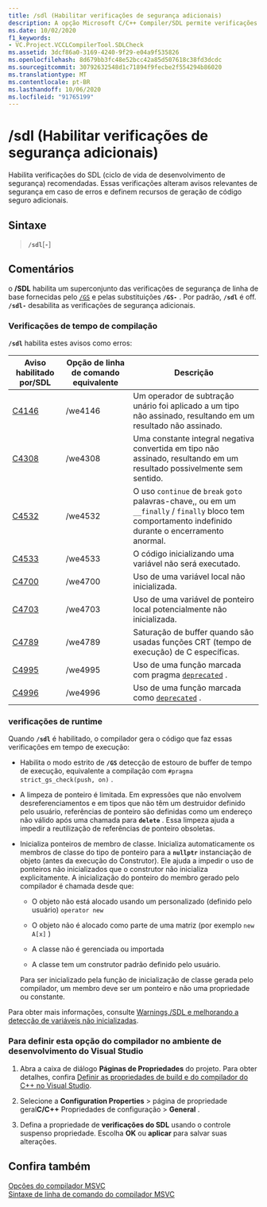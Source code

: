 ```yaml
---
title: /sdl (Habilitar verificações de segurança adicionais)
description: A opção Microsoft C/C++ Compiler/SDL permite verificações e avisos do SDL (ciclo de vida de desenvolvimento de segurança) recomendados.
ms.date: 10/02/2020
f1_keywords:
- VC.Project.VCCLCompilerTool.SDLCheck
ms.assetid: 3dcf86a0-3169-4240-9f29-e04a9f535826
ms.openlocfilehash: 8d679bb3fc48e52bcc42a85d507618c38fd3dcdc
ms.sourcegitcommit: 30792632548d1c71894f9fecbe2f554294b86020
ms.translationtype: MT
ms.contentlocale: pt-BR
ms.lasthandoff: 10/06/2020
ms.locfileid: "91765199"
---
```

# <a name="sdl-enable-additional-security-checks"></a>/sdl (Habilitar verificações de segurança adicionais)

Habilita verificações do SDL (ciclo de vida de desenvolvimento de segurança) recomendadas. Essas verificações alteram avisos relevantes de segurança em caso de erros e definem recursos de geração de código seguro adicionais.

## <a name="syntax"></a>Sintaxe

> **`/sdl`**[**`-`**]

## <a name="remarks"></a>Comentários

o **/SDL** habilita um superconjunto das verificações de segurança de linha de base fornecidas pelo [`/GS`](gs-buffer-security-check.md) e pelas substituições **`/GS-`** . Por padrão, **`/sdl`** é off. **`/sdl-`** desabilita as verificações de segurança adicionais.

### <a name="compile-time-checks"></a>Verificações de tempo de compilação

**`/sdl`** habilita estes avisos como erros:

| Aviso habilitado por/SDL | Opção de linha de comando equivalente | Descrição |
|--|--|--|
| [C4146](../../error-messages/compiler-warnings/compiler-warning-level-2-c4146.md) | /we4146 | Um operador de subtração unário foi aplicado a um tipo não assinado, resultando em um resultado não assinado. |
| [C4308](../../error-messages/compiler-warnings/compiler-warning-level-2-c4308.md) | /we4308 | Uma constante integral negativa convertida em tipo não assinado, resultando em um resultado possivelmente sem sentido. |
| [C4532](../../error-messages/compiler-warnings/compiler-warning-level-1-c4532.md) | /we4532 | O uso `continue` de `break` `goto` palavras-chave,, ou em um `__finally` / `finally` bloco tem comportamento indefinido durante o encerramento anormal. |
| [C4533](../../error-messages/compiler-warnings/compiler-warning-level-1-c4533.md) | /we4533 | O código inicializando uma variável não será executado. |
| [C4700](../../error-messages/compiler-warnings/compiler-warning-level-1-and-level-4-c4700.md) | /we4700 | Uso de uma variável local não inicializada. |
| [C4703](../../error-messages/compiler-warnings/compiler-warning-level-4-c4703.md) | /we4703 | Uso de uma variável de ponteiro local potencialmente não inicializada. |
| [C4789](../../error-messages/compiler-warnings/compiler-warning-level-1-c4789.md) | /we4789 | Saturação de buffer quando são usadas funções CRT (tempo de execução) de C específicas. |
| [C4995](../../error-messages/compiler-warnings/compiler-warning-level-3-c4995.md) | /we4995 | Uso de uma função marcada com pragma [`deprecated`](../../preprocessor/deprecated-c-cpp.md) . |
| [C4996](../../error-messages/compiler-warnings/compiler-warning-level-3-c4996.md) | /we4996 | Uso de uma função marcada como [`deprecated`](../../cpp/deprecated-cpp.md) . |

### <a name="runtime-checks"></a>verificações de runtime

Quando **`/sdl`** é habilitado, o compilador gera o código que faz essas verificações em tempo de execução:

- Habilita o modo estrito de **`/GS`** detecção de estouro de buffer de tempo de execução, equivalente a compilação com `#pragma strict_gs_check(push, on)` .

- A limpeza de ponteiro é limitada. Em expressões que não envolvem desreferenciamentos e em tipos que não têm um destruidor definido pelo usuário, referências de ponteiro são definidas como um endereço não válido após uma chamada para **`delete`** . Essa limpeza ajuda a impedir a reutilização de referências de ponteiro obsoletas.

- Inicializa ponteiros de membro de classe. Inicializa automaticamente os membros de classe do tipo de ponteiro para a **`nullptr`** instanciação de objeto (antes da execução do Construtor). Ele ajuda a impedir o uso de ponteiros não inicializados que o construtor não inicializa explicitamente. A inicialização do ponteiro do membro gerado pelo compilador é chamada desde que:

  - O objeto não está alocado usando um personalizado (definido pelo usuário) `operator new`

  - O objeto não é alocado como parte de uma matriz (por exemplo `new A[x]` )

  - A classe não é gerenciada ou importada

  - A classe tem um construtor padrão definido pelo usuário.

  Para ser inicializado pela função de inicialização de classe gerada pelo compilador, um membro deve ser um ponteiro e não uma propriedade ou constante.

Para obter mais informações, consulte [Warnings,/SDL e melhorando a detecção de variáveis não inicializadas](https://www.microsoft.com/security/blog/2012/06/06/warnings-sdl-and-improving-uninitialized-variable-detection/).

### <a name="to-set-this-compiler-option-in-the-visual-studio-development-environment"></a>Para definir esta opção do compilador no ambiente de desenvolvimento do Visual Studio

1. Abra a caixa de diálogo **Páginas de Propriedades** do projeto. Para obter detalhes, confira [Definir as propriedades de build e do compilador do C++ no Visual Studio](../working-with-project-properties.md).

1. Selecione a **Configuration Properties**  >  página de propriedade geral**C/C++** Propriedades de configuração  >  **General** .

1. Defina a propriedade de **verificações do SDL** usando o controle suspenso propriedade. Escolha **OK** ou **aplicar** para salvar suas alterações.

## <a name="see-also"></a>Confira também

[Opções do compilador MSVC](compiler-options.md)<br/>
[Sintaxe de linha de comando do compilador MSVC](compiler-command-line-syntax.md)
